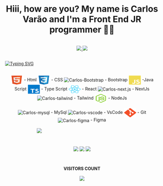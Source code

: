 <div>
  <h1 align="center"> Hiii, how are you? My name is Carlos Varão and I'm a Front End JR programmer 👨‍💻</h1><br>
</div>

<div align="center">
  <a href="https://github.com/CarlosVarao">
  <img height="140em" src="https://github-readme-stats.vercel.app/api?username=CarlosVarao&show_icons=true&theme=github_dark&include_all_commits=true&count_private=true"/>
  <img height="140em" src="https://github-readme-stats.vercel.app/api/top-langs/?username=CarlosVarao&layout=compact&langs_count=7&theme=github_dark"/></div><br>

[![Typing SVG](https://readme-typing-svg.herokuapp.com/?color=f0f6fc&size=35&center=true&vCenter=true&width=1000&lines=KNOWLEDGE+IN+LANGUAGES)](https://git.io/typing-svg)

<div align="center" style="display: inline_block"><br>
  <img align="center" alt="Carlos-HTML" height="30" width="40" src="https://raw.githubusercontent.com/devicons/devicon/master/icons/html5/html5-original.svg"/> - Html
  <img align="center" alt="Carlos-CSS" height="30" width="40" src="https://raw.githubusercontent.com/devicons/devicon/master/icons/css3/css3-original.svg"/> - CSS
  <img align="center" alt="Carlos-Bootstrap" height="30" width="40" src="https://skillicons.dev/icons?i=bootstrap"/> - Bootstrap
  <img align="center" alt="Carlos-Js" height="30" width="40" src="https://raw.githubusercontent.com/devicons/devicon/master/icons/javascript/javascript-plain.svg"/> -Java   Script
  <img align="center" alt="Carlos-Ts" height="30" width="40" src="https://raw.githubusercontent.com/devicons/devicon/master/icons/typescript/typescript-plain.svg"/> - Type    Script
  <img align="center" alt="Carlos-React" height="30" width="40" src="https://raw.githubusercontent.com/devicons/devicon/master/icons/react/react-original.svg"/> - React
  <img align="center" alt="Carlos-next.js" height="30" width="40" src="https://raw.githubusercontent.com/danielcranney/readme-generator/main/public/icons/skills/nextjs-colored.svg"/> - NextJs
  <img align="center" alt="Carlos-tailwind" height="30" width="40" src="https://www.vectorlogo.zone/logos/tailwindcss/tailwindcss-icon.svg"/> - Tailwind
  <img align="center" alt="Carlos-NodeJs" height="30" width="40" src="https://github.com/devicons/devicon/blob/master/icons/nodejs/nodejs-original.svg"/> - NodeJs
  <br><br><img align="center" alt="Carlos-mysql" height="33" width="43" src="https://skillicons.dev/icons?i=mysql"/> - MySql
  <img align="center" alt="Carlos-vscode" height="30" width="40" src="https://skillicons.dev/icons?i=vscode"/> - VsCode
  <img align="center" alt="Carlos-Git" height="30" width="40" src="https://github.com/devicons/devicon/blob/master/icons/git/git-original.svg"/> - Git
  <img align="center" alt="Carlos-figma" height="30" width="40" src="https://skillicons.dev/icons?i=figma"/> - Figma
</div><br>
  
<img align="right" width="400" src="https://i2.wp.com/allhtaccess.info/wp-content/uploads/2018/03/programming.gif?fit=1281%2C716&ssl=1" />  
 
##  
 
<br><div align="center"> 
<a href="" target="_blank"><img src="https://img.shields.io/badge/-Instagram-%23E4405F?style=for-the-badge&logo=instagram&logoColor=white" target="_blank"></a> <a href="https://www.linkedin.com/in/carlos-varão-front-end/" target="_blank"><img src="https://img.shields.io/badge/-LinkedIn-%230077B5?style=for-the-badge&logo=linkedin&logoColor=white"></a>   <a href="https://carlosvarao.github.io/Portfolio/" target="_blank" ><img src="https://img.shields.io/badge/-Portfolio-%23E4405F?style=for-the-badge&logo=portfolio&logoColor=white" target="_blank"></a>
  
</div>  
<br><div align="center">
<p align="center"><b>VISITORS COUNT</b></p>  
<p align="center"><img align="center" src="https://profile-counter.glitch.me/{CarlosVarao}/count.svg"/></p> 
</div>
